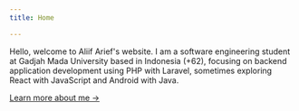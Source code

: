 ```yaml
---
title: Home

---
```

Hello, welcome to Aliif Arief's website. I am a software engineering student at Gadjah Mada University based in Indonesia (+62), focusing on backend application development using PHP with Laravel, sometimes exploring React with JavaScript and Android with Java.

[Learn more about me →](/about/)